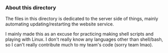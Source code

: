 ### About this directory

The files in this directory is dedicated to the server side of 
things, mainly automating updating/restarting the website service. 

I mainly made this as an excuse for practicing making shell scripts and playing with Linux. 
I don't really know any languages other than shell/bash, so I can't 
really contribute much to my team's code (sorry team lmao).